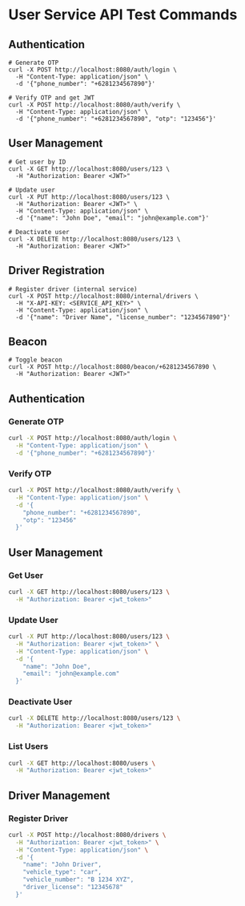# User Service API Test Commands

## Authentication
```
# Generate OTP
curl -X POST http://localhost:8080/auth/login \
  -H "Content-Type: application/json" \
  -d '{"phone_number": "+6281234567890"}'

# Verify OTP and get JWT
curl -X POST http://localhost:8080/auth/verify \
  -H "Content-Type: application/json" \
  -d '{"phone_number": "+6281234567890", "otp": "123456"}'
```

## User Management
```
# Get user by ID
curl -X GET http://localhost:8080/users/123 \
  -H "Authorization: Bearer <JWT>"

# Update user
curl -X PUT http://localhost:8080/users/123 \
  -H "Authorization: Bearer <JWT>" \
  -H "Content-Type: application/json" \
  -d '{"name": "John Doe", "email": "john@example.com"}'

# Deactivate user
curl -X DELETE http://localhost:8080/users/123 \
  -H "Authorization: Bearer <JWT>"
```

## Driver Registration
```
# Register driver (internal service)
curl -X POST http://localhost:8080/internal/drivers \
  -H "X-API-KEY: <SERVICE_API_KEY>" \
  -H "Content-Type: application/json" \
  -d '{"name": "Driver Name", "license_number": "1234567890"}'
```

## Beacon
```
# Toggle beacon
curl -X POST http://localhost:8080/beacon/+6281234567890 \
  -H "Authorization: Bearer <JWT>"
```

## Authentication

### Generate OTP
```bash
curl -X POST http://localhost:8080/auth/login \
  -H "Content-Type: application/json" \
  -d '{"phone_number": "+6281234567890"}'
```

### Verify OTP
```bash
curl -X POST http://localhost:8080/auth/verify \
  -H "Content-Type: application/json" \
  -d '{
    "phone_number": "+6281234567890",
    "otp": "123456"
  }'
```

## User Management

### Get User
```bash
curl -X GET http://localhost:8080/users/123 \
  -H "Authorization: Bearer <jwt_token>"
```

### Update User
```bash
curl -X PUT http://localhost:8080/users/123 \
  -H "Authorization: Bearer <jwt_token>" \
  -H "Content-Type: application/json" \
  -d '{
    "name": "John Doe",
    "email": "john@example.com"
  }'
```

### Deactivate User
```bash
curl -X DELETE http://localhost:8080/users/123 \
  -H "Authorization: Bearer <jwt_token>"
```

### List Users
```bash
curl -X GET http://localhost:8080/users \
  -H "Authorization: Bearer <jwt_token>"
```

## Driver Management

### Register Driver
```bash
curl -X POST http://localhost:8080/drivers \
  -H "Authorization: Bearer <jwt_token>" \
  -H "Content-Type: application/json" \
  -d '{
    "name": "John Driver",
    "vehicle_type": "car",
    "vehicle_number": "B 1234 XYZ",
    "driver_license": "12345678"
  }'
```